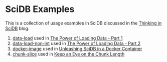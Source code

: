 # SciDB Examples

This is a collection of usage examples in SciDB discussed in the [Thinking in SciDB](http://rvernica.github.io/) blog.

   1. [data-load](data-load) used in [The Power of Loading Data - Part 1](http://rvernica.github.io/2016/05/load-data)
   1. [data-load-non-int](data-load-non-int) used in [The Power of Loading Data - Part 2](http://rvernica.github.io/2016/06/load-data-non-int)
   1. [docker-image](docker-image) used in [Unleashing SciDB in a Docker Container](http://rvernica.github.io/2016/06/docker-image)
   1. [chunk-slice](chunk-slice) used in [Keep an Eye on the Chunk Length](http://rvernica.github.io/2016/07/chunk-slice)
